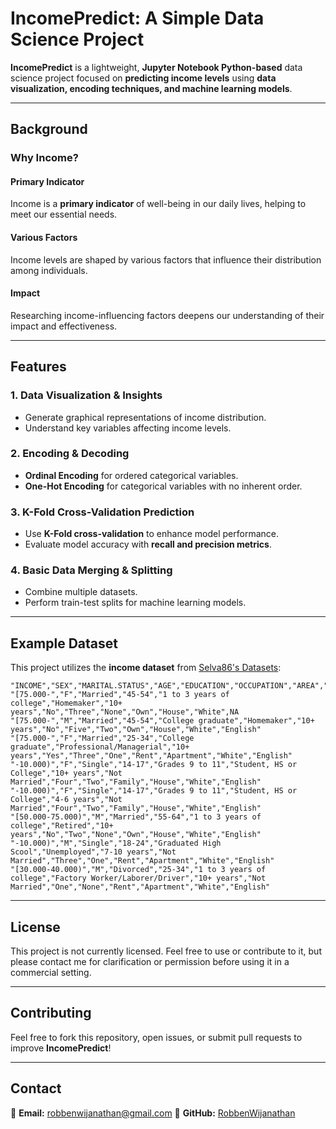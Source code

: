 # IncomePredict: A Simple Data Science Project

**IncomePredict** is a lightweight, **Jupyter Notebook Python-based** data science project focused on **predicting income levels** using **data visualization, encoding techniques, and machine learning models**.

---

## Background

### Why Income?
#### **Primary Indicator**
Income is a **primary indicator** of well-being in our daily lives, helping to meet our essential needs.

#### **Various Factors**
Income levels are shaped by various factors that influence their distribution among individuals.

#### **Impact**
Researching income-influencing factors deepens our understanding of their impact and effectiveness.

---

## Features

### 1. **Data Visualization & Insights**
   - Generate graphical representations of income distribution.
   - Understand key variables affecting income levels.

### 2. **Encoding & Decoding**
   - **Ordinal Encoding** for ordered categorical variables.
   - **One-Hot Encoding** for categorical variables with no inherent order.

### 3. **K-Fold Cross-Validation Prediction**
   - Use **K-Fold cross-validation** to enhance model performance.
   - Evaluate model accuracy with **recall and precision metrics**.

### 4. **Basic Data Merging & Splitting**
   - Combine multiple datasets.
   - Perform train-test splits for machine learning models.

---

## Example Dataset
This project utilizes the **income dataset** from [Selva86's Datasets](https://github.com/selva86/datasets/blob/master/income.csv):
```
"INCOME","SEX","MARITAL.STATUS","AGE","EDUCATION","OCCUPATION","AREA","DUAL.INCOMES","HOUSEHOLD.SIZE","UNDER18","HOUSEHOLDER","HOME.TYPE","ETHNIC.CLASS","LANGUAGE"
"[75.000-","F","Married","45-54","1 to 3 years of college","Homemaker","10+ years","No","Three","None","Own","House","White",NA
"[75.000-","M","Married","45-54","College graduate","Homemaker","10+ years","No","Five","Two","Own","House","White","English"
"[75.000-","F","Married","25-34","College graduate","Professional/Managerial","10+ years","Yes","Three","One","Rent","Apartment","White","English"
"-10.000)","F","Single","14-17","Grades 9 to 11","Student, HS or College","10+ years","Not Married","Four","Two","Family","House","White","English"
"-10.000)","F","Single","14-17","Grades 9 to 11","Student, HS or College","4-6 years","Not Married","Four","Two","Family","House","White","English"
"[50.000-75.000)","M","Married","55-64","1 to 3 years of college","Retired","10+ years","No","Two","None","Own","House","White","English"
"-10.000)","M","Single","18-24","Graduated High Scool","Unemployed","7-10 years","Not Married","Three","One","Rent","Apartment","White","English"
"[30.000-40.000)","M","Divorced","25-34","1 to 3 years of college","Factory Worker/Laborer/Driver","10+ years","Not Married","One","None","Rent","Apartment","White","English"
```

---

## License
This project is not currently licensed. Feel free to use or contribute to it, but please contact me for clarification or permission before using it in a commercial setting.

---

## Contributing
Feel free to fork this repository, open issues, or submit pull requests to improve **IncomePredict**!

---

## Contact
📧 **Email:** robbenwijanathan@gmail.com
🐙 **GitHub:** [RobbenWijanathan](https://github.com/RobbenWijanathan)


